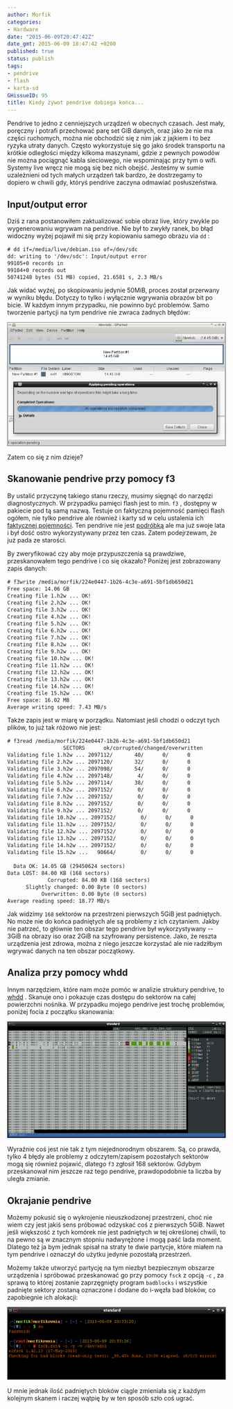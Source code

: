 ```yaml
---
author: Morfik
categories:
- Hardware
date: "2015-06-09T20:47:42Z"
date_gmt: 2015-06-09 18:47:42 +0200
published: true
status: publish
tags:
- pendrive
- flash
- karta-sd
GHissueID: 95
title: Kiedy żywot pendrive dobiega końca...
---
```


Pendrive to jedno z cenniejszych urządzeń w obecnych czasach. Jest mały, poręczny i potrafi
przechować parę set GiB danych, oraz jako że nie ma części ruchomych, można nie obchodzić się z nim
jak z jajkiem i to bez ryzyka utraty danych. Często wykorzystuje się go jako środek transportu na
krótkie odległości między kilkoma maszynami, gdzie z pewnych powodów nie można pociągnąć kabla
sieciowego, nie wspominając przy tym o wifi. Systemy live wręcz nie mogą się bez nich obejść.
Jesteśmy w sumie uzależnieni od tych małych urządzeń tak bardzo, że dostrzegamy to dopiero w chwili
gdy, któryś pendrive zaczyna odmawiać posłuszeństwa.

<!--more-->
## Input/output error

Dziś z rana postanowiłem zaktualizować sobie obraz live, który zwykle po wygenerowaniu wgrywam na
pendrive. Nie był to zwykły ranek, bo błąd widoczny wyżej pojawił mi się przy kopiowaniu samego
obrazu via `dd` :

    # dd if=/media/live/debian.iso of=/dev/sdc
    dd: writing to '/dev/sdc': Input/output error
    99105+0 records in
    99104+0 records out
    50741248 bytes (51 MB) copied, 21.6581 s, 2.3 MB/s

Jak widać wyżej, po skopiowaniu jedynie 50MiB, proces został przerwany w wyniku błędu. Dotyczy to
tylko i wyłącznie wgrywania obrazów bit po bicie. W każdym innym przypadku, nie powinno być
problemów. Samo tworzenie partycji na tym pendrive nie zwraca żadnych błędów:

![](/img/2015/06/1.linux-gparted-pendrive.png#huge)

Zatem co się z nim dzieje?

## Skanowanie pendrive przy pomocy f3

By ustalić przyczynę takiego stanu rzeczy, musimy sięgnąć do narzędzi diagnostycznych. W przypadku
pamięci flash jest to min. `f3` , dostępny w pakiecie pod tą samą nazwą. Testuje on faktyczną
pojemność pamięci flash ogółem, nie tylko pendrive ale również i karty sd w celu ustalenia ich
[faktycznej pojemności](/post/rzeczywista-pojemnosc-pendrive-i-kart-sd/). Ten
pendrive nie jest
[podróbką](http://www.ebay.com/gds/All-About-Fake-Flash-Drives-2013-/10000000177553258/g.html) ale
ma już swoje lata i był dość ostro wykorzystywany przez ten czas. Zatem podejrzewam, że już pada ze
starości.

By zweryfikować czy aby moje przypuszczenia są prawdziwe, przeskanowałem tego pendrive i co się
okazało? Poniżej jest zobrazowany zapis danych:

    # f3write /media/morfik/224e0447-1b26-4c3e-a691-5bf1db650d21
    Free space: 14.06 GB
    Creating file 1.h2w ... OK!
    Creating file 2.h2w ... OK!
    Creating file 3.h2w ... OK!
    Creating file 4.h2w ... OK!
    Creating file 5.h2w ... OK!
    Creating file 6.h2w ... OK!
    Creating file 7.h2w ... OK!
    Creating file 8.h2w ... OK!
    Creating file 9.h2w ... OK!
    Creating file 10.h2w ... OK!
    Creating file 11.h2w ... OK!
    Creating file 12.h2w ... OK!
    Creating file 13.h2w ... OK!
    Creating file 14.h2w ... OK!
    Creating file 15.h2w ... OK!
    Free space: 16.02 MB
    Average writing speed: 7.43 MB/s

Także zapis jest w miarę w porządku. Natomiast jeśli chodzi o odczyt tych plików, to już tak różowo
nie jest:

    # f3read /media/morfik/224e0447-1b26-4c3e-a691-5bf1db650d21
                      SECTORS      ok/corrupted/changed/overwritten
    Validating file 1.h2w ... 2097112/       40/      0/      0
    Validating file 2.h2w ... 2097120/       32/      0/      0
    Validating file 3.h2w ... 2097098/       54/      0/      0
    Validating file 4.h2w ... 2097148/        4/      0/      0
    Validating file 5.h2w ... 2097114/       38/      0/      0
    Validating file 6.h2w ... 2097152/        0/      0/      0
    Validating file 7.h2w ... 2097152/        0/      0/      0
    Validating file 8.h2w ... 2097152/        0/      0/      0
    Validating file 9.h2w ... 2097152/        0/      0/      0
    Validating file 10.h2w ... 2097152/        0/      0/      0
    Validating file 11.h2w ... 2097152/        0/      0/      0
    Validating file 12.h2w ... 2097152/        0/      0/      0
    Validating file 13.h2w ... 2097152/        0/      0/      0
    Validating file 14.h2w ... 2097152/        0/      0/      0
    Validating file 15.h2w ...   90664/        0/      0/      0

      Data OK: 14.05 GB (29450624 sectors)
    Data LOST: 84.00 KB (168 sectors)
                 Corrupted: 84.00 KB (168 sectors)
          Slightly changed: 0.00 Byte (0 sectors)
               Overwritten: 0.00 Byte (0 sectors)
    Average reading speed: 18.77 MB/s

Jak widzimy `168` sektorów na przestrzeni pierwszych 5GiB jest padniętych. No może nie do końca
padniętych ale są problemy z ich czytaniem. Jakby nie patrzeć, to głównie ten obszar tego pendrive
był wykorzystywany -- 3GiB na obrazy iso oraz 2GiB na szyfrowany persistence. Jako, że reszta
urządzenia jest zdrowa, można z niego jeszcze korzystać ale nie radziłbym wgrywać danych na ten
obszar początkowy.

## Analiza przy pomocy whdd

Innym narzędziem, które nam może pomóc w analizie struktury pendrive, to [whdd](http://whdd.org/) .
Skanuje ono i pokazuje czas dostępu do sektorów na całej powierzchni nośnika. W przypadku mojego
pendrive jest trochę problemów, poniżej focia z początku skanowania:

![](/img/2015/06/3.linux-pendrive-whdd-scan.png#huge)

Wyraźnie coś jest nie tak z tym niejednorodnym obszarem. Są, co prawda, tylko 4 błędy ale problemy z
odczytem/zapisem pozostałych sektorów mogą się również pojawić, dlatego `f3` zgłosił 168 sektorów.
Gdybym przeskanował nim jeszcze raz tego pendrive, prawdopodobnie ta liczba by uległa zmianie.

## Okrajanie pendrive

Możemy pokusić się o wykrojenie nieuszkodzonej przestrzeni, choć nie wiem czy jest jakiś sens
próbować odzyskać coś z pierwszych 5GiB. Nawet jeśli większość z tych komórek nie jest padniętych w
tej określonej chwili, to na pewno są w znacznym stopniu nadwyrężone i mogą paść lada moment.
Dlatego też ja bym jednak spisał na straty te dwie partycje, które miałem na tym pendrive i oznaczył
do użytku jedynie pozostałą przestrzeń.

Możemy także utworzyć partycję na tym niezbyt bezpiecznym obszarze urządzenia i spróbować
przeskanować go przy pomocy `fsck` z opcją `-c` , za sprawą to której zostanie zaprzęgnięty program
`badblocks` i wszystkie padnięte sektory zostaną oznaczone i dodane do i-węzła bad bloków, co
zapobiegnie ich alokacji:

![](/img/2015/06/2.linux-badblocks-pendrive.png#huge)

U mnie jednak ilość padniętych bloków ciągle zmieniała się z każdym kolejnym skanem i raczej wątpię
by w ten sposób szło coś ugrać.

